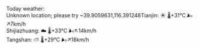 Today weather:  
Unknown location; please try ~39.9059631,116.391248Tianjin: ☀️   🌡️+31°C 🌬️↗7km/h  
Shijiazhuang: ☁️   🌡️+33°C 🌬️↖14km/h  
Tangshan: ⛅️  🌡️+29°C 🌬️↗18km/h  
